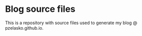 # Blog source files

This is a repository with source files used to generate my blog @ pzelasko.github.io.

